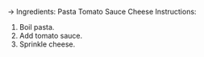 -> Ingredients:
Pasta
Tomato Sauce
Cheese
Instructions:

1.  Boil pasta.
2.  Add tomato sauce.
3.  Sprinkle cheese.
